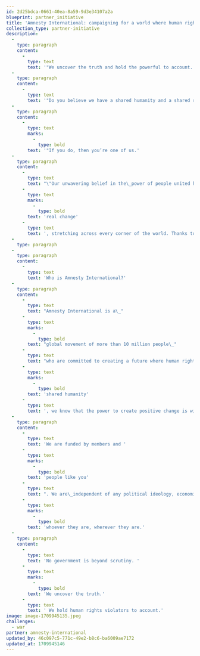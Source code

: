 ```yaml
---
id: 2d25bdca-0661-40ea-8a59-9d3e34107a2a
blueprint: partner_initiative
title: 'Amnesty International: campaigning for a world where human rights are enjoyed by all'
collection_type: partner-initiative
description:
  -
    type: paragraph
    content:
      -
        type: text
        text: '"We uncover the truth and hold the powerful to account.'
  -
    type: paragraph
    content:
      -
        type: text
        text: '"Do you believe we have a shared humanity and a shared responsibility for what goes on in the world, despite what politicians tell us?'
  -
    type: paragraph
    content:
      -
        type: text
        marks:
          -
            type: bold
        text: '"If you do, then you’re one of us.'
  -
    type: paragraph
    content:
      -
        type: text
        text: "\"Our unwavering belief in the\_power of people united has brought about "
      -
        type: text
        marks:
          -
            type: bold
        text: 'real change'
      -
        type: text
        text: ', stretching across every corner of the world. Thanks to years of support from committed supporters like you, the death penalty is abolished in most countries, dangerous spyware used to target activists has been uncovered and seemingly untouchable tyrants have been made to answer for their crimes"'
  -
    type: paragraph
  -
    type: paragraph
    content:
      -
        type: text
        text: 'Who is Amnesty International?'
  -
    type: paragraph
    content:
      -
        type: text
        text: "Amnesty International is a\_"
      -
        type: text
        marks:
          -
            type: bold
        text: "global movement of more than 10 million people\_"
      -
        type: text
        text: "who are committed to creating a future where human rights are enjoyed by everyone. United by our\_"
      -
        type: text
        marks:
          -
            type: bold
        text: 'shared humanity'
      -
        type: text
        text: ', we know that the power to create positive change is within all of us.'
  -
    type: paragraph
    content:
      -
        type: text
        text: 'We are funded by members and '
      -
        type: text
        marks:
          -
            type: bold
        text: 'people like you'
      -
        type: text
        text: ". We are\_independent of any political ideology, economic interest or religion. We stand with victims of human rights violations "
      -
        type: text
        marks:
          -
            type: bold
        text: 'whoever they are, wherever they are.'
  -
    type: paragraph
    content:
      -
        type: text
        text: 'No government is beyond scrutiny. '
      -
        type: text
        marks:
          -
            type: bold
        text: 'We uncover the truth.'
      -
        type: text
        text: ' We hold human rights violators to account.'
image: image-1709945135.jpeg
challenges:
  - war
partner: amnesty-international
updated_by: 46c097c5-771c-49e2-b8c6-ba6009ae7172
updated_at: 1709945146
---
```


